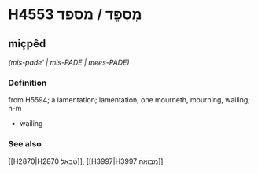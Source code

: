 # H4553 מִסְפֵּד / מספד

## miçpêd

_(mis-pade' | mis-PADE | mees-PADE)_

### Definition

from H5594; a lamentation; lamentation, one mourneth, mourning, wailing; n-m

- wailing

### See also

[[H2870|H2870 טבאל]], [[H3997|H3997 מבואה]]
